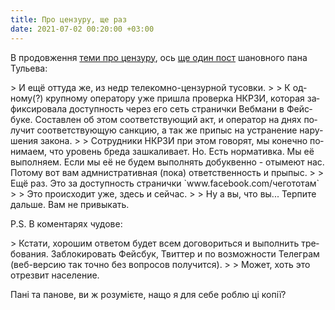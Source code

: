 ```yaml
---
title: Про цензуру, ще раз
date: 2021-07-02 00:20:00 +03:00
---
```


В продовження [теми про цензуру][2], ось [ще один пост][1] шановного пана Тульева:

<div lang="ru" markdown="1">
> И ещё оттуда же, из недр телекомно-цензурной тусовки.
>
> К одному(?) крупному оператору уже пришла проверка НКРЗИ, которая зафиксировала доступность через его сеть странички Вебмани в Фейсбуке. Составлен об этом соответствующий акт, и оператор на днях получит соответствующую санкцию, а так же припыс на устранение нарушения закона.
>
> Сотрудники НКРЗИ при этом говорят, мы конечно понимаем, что уровень бреда зашкаливает. Но. Есть нормативка. Мы её выполняем. Если мы её не будем выполнять добуквенно - отымеют нас. Потому вот вам адмнистративная (пока) ответственность и прыпыс.
>
> Ещё раз. Это за доступность странички `www.facebook.com/чегототам`
>
> Это происходит уже, здесь и сейчас.
>
> Ну а вы, что вы... Терпите дальше. Вам не привыкать.
</div>

P.S. В коментарях чудове:

<div lang="ru" markdown="1">
> Кстати, хорошим ответом будет всем договориться и выполнить требования. Заблокировать Фейсбук, Твиттер и по возможности Телеграм (веб-версию так точно без вопросов получится).
>
> Может, хоть это отрезвит население.
</div>

Пані та панове, ви ж розумієте, нащо я для себе роблю ці копії?

[1]: https://www.facebook.com/mt6561/posts/4302601029803075
[2]: /2021/07/01/censorship.html 

